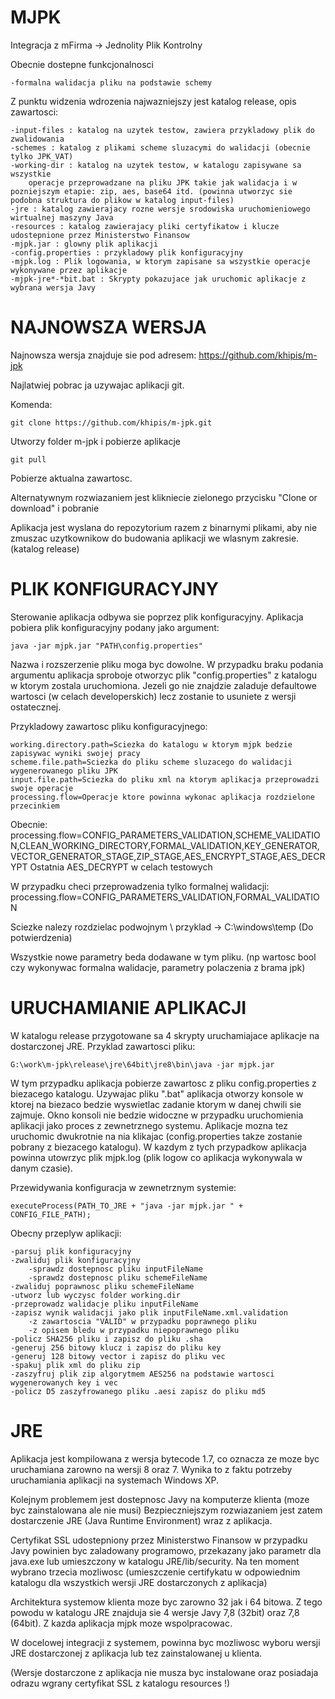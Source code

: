 MJPK
==========================
Integracja z mFirma -> Jednolity Plik Kontrolny

Obecnie dostepne funkcjonalnosci
    
    -formalna walidacja pliku na podstawie schemy

Z punktu widzenia wdrozenia najwazniejszy jest katalog release, opis zawartosci:

    -input-files : katalog na uzytek testow, zawiera przykladowy plik do zwalidowania
    -schemes : katalog z plikami scheme sluzacymi do walidacji (obecnie tylko JPK_VAT)
    -working-dir : katalog na uzytek testow, w katalogu zapisywane sa wszystkie 
        operacje przeprowadzane na pliku JPK takie jak walidacja i w pozniejszym etapie: zip, aes, base64 itd. (powinna utworzyc sie podobna struktura do plikow w katalog input-files)
    -jre : katalog zawierajacy rozne wersje srodowiska uruchomieniowego wirtualnej maszyny Java
    -resources : katalog zawierajacy pliki certyfikatow i klucze udostepnione przez Ministerstwo Finansow
    -mjpk.jar : glowny plik aplikacji 
    -config.properties : przykladowy plik konfiguracyjny
    -mjpk.log : Plik logowania, w ktorym zapisane sa wszystkie operacje wykonywane przez aplikacje
    -mjpk-jre*-*bit.bat : Skrypty pokazujace jak uruchomic aplikacje z wybrana wersja Javy 
    

NAJNOWSZA WERSJA
==========================
Najnowsza wersja znajduje sie pod adresem: https://github.com/khipis/m-jpk

Najlatwiej pobrac ja uzywajac aplikacji git.

Komenda:

    git clone https://github.com/khipis/m-jpk.git
    
Utworzy folder m-jpk i pobierze aplikacje

    git pull
    
Pobierze aktualna zawartosc.

Alternatywnym rozwiazaniem jest klikniecie zielonego przycisku "Clone or download"
i pobranie 
    
Aplikacja jest wyslana do repozytorium razem z binarnymi plikami, aby nie zmuszac
uzytkownikow do budowania aplikacji we wlasnym zakresie. (katalog release)
 
PLIK KONFIGURACYJNY
==========================
Sterowanie aplikacja odbywa sie poprzez plik konfiguracyjny. Aplikacja pobiera plik konfiguracyjny podany jako argument:

    java -jar mjpk.jar "PATH\config.properties"
    
Nazwa i rozszerzenie pliku moga byc dowolne. W przypadku braku podania argumentu aplikacja sproboje otworzyc plik "config.properties"
z katalogu w ktorym zostala uruchomiona. Jezeli go nie znajdzie zaladuje defaultowe wartosci (w celach developerskich) lecz zostanie to usuniete z wersji ostatecznej.

Przykladowy zawartosc pliku konfiguracyjnego:
    
    working.directory.path=Sciezka do katalogu w ktorym mjpk bedzie zapisywac wyniki swojej pracy
    scheme.file.path=Sciezka do pliku scheme sluzacego do walidacji wygenerowanego pliku JPK
    input.file.path=Sciezka do pliku xml na ktorym aplikacja przeprowadzi swoje operacje
    processing.flow=Operacje ktore powinna wykonac aplikacja rozdzielone przecinkiem
    
Obecnie: processing.flow=CONFIG_PARAMETERS_VALIDATION,SCHEME_VALIDATION,CLEAN_WORKING_DIRECTORY,FORMAL_VALIDATION,KEY_GENERATOR,VECTOR_GENERATOR_STAGE,ZIP_STAGE,AES_ENCRYPT_STAGE,AES_DECRYPT
Ostatnia AES_DECRYPT w celach testowych

W przypadku checi przeprowadzenia tylko formalnej walidacji:
    processing.flow=CONFIG_PARAMETERS_VALIDATION,FORMAL_VALIDATION
    
Sciezke nalezy rozdzielac podwojnym \\ przyklad -> C:\\windows\\temp (Do potwierdzenia)
    
Wszystkie nowe parametry beda dodawane w tym pliku. (np wartosc bool czy wykonywac formalna walidacje, parametry polaczenia z brama jpk)

URUCHAMIANIE APLIKACJI
==========================
W katalogu release przygotowane sa 4 skrypty uruchamiajace aplikacje na dostarczonej JRE. Przyklad zawartosci pliku:
    
    G:\work\m-jpk\release\jre\64bit\jre8\bin\java -jar mjpk.jar
    
W tym przypadku aplikacja pobierze zawartosc z pliku config.properties z biezacego katalogu. Uzywajac pliku ".bat" aplikacja otworzy
konsole w ktorej na biezaco bedzie wyswietlac zadanie ktorym w danej chwili sie zajmuje. Okno konsoli nie bedzie widoczne w przypadku
uruchomienia aplikacji jako proces z zewnetrznego systemu. Aplikacje mozna tez uruchomic dwukrotnie na nia klikajac (config.properties takze zostanie pobrany z biezacego katalogu). W kazdym z tych przypadkow aplikacja powinna utowrzyc plik mjpk.log (plik logow co aplikacja wykonywala w danym czasie).

Przewidywania konfiguracja w zewnetrznym systemie:

    executeProcess(PATH_TO_JRE + "java -jar mjpk.jar " + CONFIG_FILE_PATH);

Obecny przeplyw aplikacji:

    -parsuj plik konfiguracyjny
    -zwaliduj plik konfiguracyjny
        -sprawdz dostepnosc pliku inputFileName
        -sprawdz dostepnosc pliku schemeFileName
    -zwaliduj poprawnosc pliku schemeFileName
    -utworz lub wyczysc folder working.dir
    -przeprowadz walidacje pliku inputFileName
    -zapisz wynik walidacji jako plik inputFileName.xml.validation 
        -z zawartoscia "VALID" w przypadku poprawnego pliku 
        -z opisem bledu w przypadku niepoprawnego pliku
    -policz SHA256 pliku i zapisz do pliku .sha
    -generuj 256 bitowy klucz i zapisz do pliku key
    -generuj 128 bitowy vector i zapisz do pliku vec
    -spakuj plik xml do pliku zip
    -zaszyfruj plik zip algorytmem AES256 na podstawie wartosci wygenerowanych key i vec
    -policz D5 zaszyfrowanego pliku .aesi zapisz do pliku md5
        

JRE
==========================
Aplikacja jest kompilowana z wersja bytecode 1.7, co oznacza ze moze byc uruchamiana zarowno 
na wersji 8 oraz 7. Wynika to z faktu potrzeby uruchamiania aplikacji na systemach Windows XP.

Kolejnym problemem jest dostepnosc Javy na komputerze klienta (moze byc zainstalowana ale nie musi)
Bezpieczniejszym rozwiazaniem jest zatem dostarczenie JRE (Java Runtime Environment) wraz z aplikacja.

Certyfikat SSL udostepniony przez Ministerstwo Finansow w przypadku Javy powinien byc zaladowany
programowo, przekazany jako parametr dla java.exe lub umieszczony w katalogu JRE/lib/security.
Na ten moment wybrano trzecia mozliwosc (umieszczenie certifykatu w odpowiednim katalogu dla wszystkich 
wersji JRE dostarczonych z aplikacja)

Architektura systemow klienta moze byc zarowno 32 jak i 64 bitowa. Z tego powodu w katalogu JRE
znajduja sie 4 wersje Javy 7,8 (32bit) oraz 7,8 (64bit). Z kazda aplikacja mjpk moze wspolpracowac.

W docelowej integracji z systemem, powinna byc mozliwosc wyboru wersji JRE dostarczonej
z aplikacja lub tez zainstalowanej u klienta.

(Wersje dostarczone z aplikacja nie musza byc instalowane oraz posiadaja odrazu
 wgrany certyfikat SSL z katalogu resources !)
